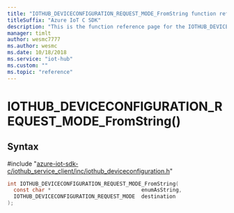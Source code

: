 ```yaml
---                             
title: "IOTHUB_DEVICECONFIGURATION_REQUEST_MODE_FromString function reference | Microsoft Docs" 
titleSuffix: "Azure IoT C SDK"            
description: "This is the function reference page for the IOTHUB_DEVICECONFIGURATION_REQUEST_MODE_FromString() function in the Azure IoT C SDK. This SDK is used with Azure IoT Hub and Azure IoT Hub Device Provisioning Service"            
manager: timlt                 
author: wesmc7777              
ms.author: wesmc               
ms.date: 10/18/2018                    
ms.service: "iot-hub"             
ms.custom: ""                
ms.topic: "reference"        
---                            
```


# IOTHUB_DEVICECONFIGURATION_REQUEST_MODE_FromString()

## Syntax

\#include "[azure-iot-sdk-c/iothub_service_client/inc/iothub_deviceconfiguration.h](../iothub-deviceconfiguration-h.md)"  
```C
int IOTHUB_DEVICECONFIGURATION_REQUEST_MODE_FromString(
  const char *                             enumAsString,
  IOTHUB_DEVICECONFIGURATION_REQUEST_MODE  destination
);
```

